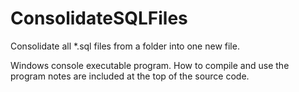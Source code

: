ConsolidateSQLFiles
=======

Consolidate all *.sql files from a folder into one new file.

Windows console executable program.  How to compile and use the program notes are included at the top of the source code.
